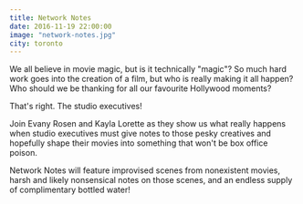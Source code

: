 ```yaml
---
title: Network Notes
date: 2016-11-19 22:00:00
image: "network-notes.jpg"
city: toronto
---
```

We all believe in movie magic, but is it technically "magic"? So much hard work goes into the creation of a film, but who is really making it all happen? Who should we be thanking for all our favourite Hollywood moments?

That's right. The studio executives!

Join Evany Rosen and Kayla Lorette as they show us what really happens when studio executives must give notes to those pesky creatives and hopefully shape their movies into something that won't be box office poison.

Network Notes will feature improvised scenes from nonexistent movies, harsh and likely nonsensical notes on those scenes, and an endless supply of complimentary bottled water!
